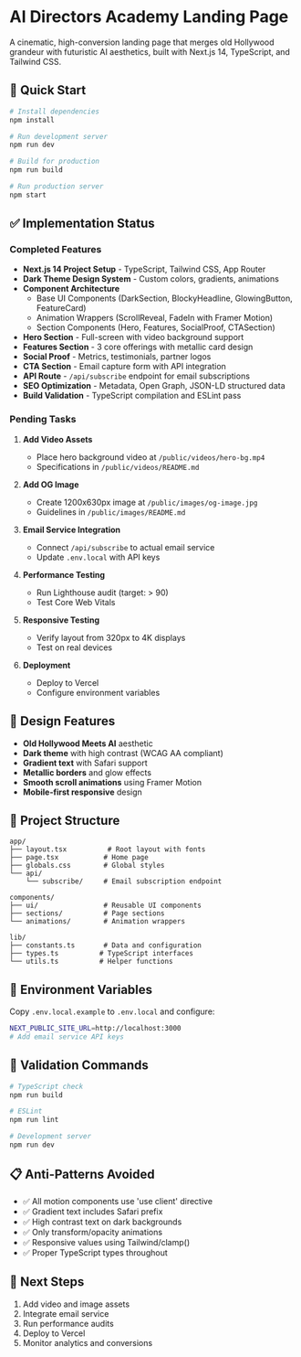 # AI Directors Academy Landing Page

A cinematic, high-conversion landing page that merges old Hollywood grandeur with futuristic AI aesthetics, built with Next.js 14, TypeScript, and Tailwind CSS.

## 🚀 Quick Start

```bash
# Install dependencies
npm install

# Run development server
npm run dev

# Build for production
npm run build

# Run production server
npm start
```

## ✅ Implementation Status

### Completed Features

- **Next.js 14 Project Setup** - TypeScript, Tailwind CSS, App Router
- **Dark Theme Design System** - Custom colors, gradients, animations
- **Component Architecture**
  - Base UI Components (DarkSection, BlockyHeadline, GlowingButton, FeatureCard)
  - Animation Wrappers (ScrollReveal, FadeIn with Framer Motion)
  - Section Components (Hero, Features, SocialProof, CTASection)
- **Hero Section** - Full-screen with video background support
- **Features Section** - 3 core offerings with metallic card design
- **Social Proof** - Metrics, testimonials, partner logos
- **CTA Section** - Email capture form with API integration
- **API Route** - `/api/subscribe` endpoint for email subscriptions
- **SEO Optimization** - Metadata, Open Graph, JSON-LD structured data
- **Build Validation** - TypeScript compilation and ESLint pass

### Pending Tasks

1. **Add Video Assets**
   - Place hero background video at `/public/videos/hero-bg.mp4`
   - Specifications in `/public/videos/README.md`

2. **Add OG Image**
   - Create 1200x630px image at `/public/images/og-image.jpg`
   - Guidelines in `/public/images/README.md`

3. **Email Service Integration**
   - Connect `/api/subscribe` to actual email service
   - Update `.env.local` with API keys

4. **Performance Testing**
   - Run Lighthouse audit (target: > 90)
   - Test Core Web Vitals

5. **Responsive Testing**
   - Verify layout from 320px to 4K displays
   - Test on real devices

6. **Deployment**
   - Deploy to Vercel
   - Configure environment variables

## 🎨 Design Features

- **Old Hollywood Meets AI** aesthetic
- **Dark theme** with high contrast (WCAG AA compliant)
- **Gradient text** with Safari support
- **Metallic borders** and glow effects
- **Smooth scroll animations** using Framer Motion
- **Mobile-first responsive** design

## 📁 Project Structure

```
app/
├── layout.tsx          # Root layout with fonts
├── page.tsx           # Home page
├── globals.css        # Global styles
└── api/
    └── subscribe/     # Email subscription endpoint

components/
├── ui/                # Reusable UI components
├── sections/          # Page sections
└── animations/        # Animation wrappers

lib/
├── constants.ts       # Data and configuration
├── types.ts          # TypeScript interfaces
└── utils.ts          # Helper functions
```

## 🔧 Environment Variables

Copy `.env.local.example` to `.env.local` and configure:

```bash
NEXT_PUBLIC_SITE_URL=http://localhost:3000
# Add email service API keys
```

## 🚦 Validation Commands

```bash
# TypeScript check
npm run build

# ESLint
npm run lint

# Development server
npm run dev
```

## 📋 Anti-Patterns Avoided

- ✅ All motion components use 'use client' directive
- ✅ Gradient text includes Safari prefix
- ✅ High contrast text on dark backgrounds
- ✅ Only transform/opacity animations
- ✅ Responsive values using Tailwind/clamp()
- ✅ Proper TypeScript types throughout

## 🎯 Next Steps

1. Add video and image assets
2. Integrate email service
3. Run performance audits
4. Deploy to Vercel
5. Monitor analytics and conversions